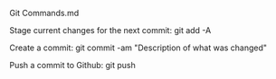 Git Commands.md


Stage current changes for the next commit:
git add -A


Create a commit:
git commit -am "Description of what was changed"


Push a commit to Github:
git push


